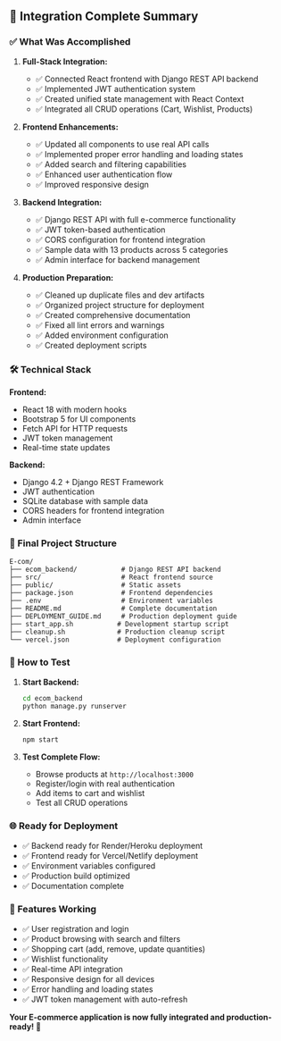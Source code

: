 ## 🎉 Integration Complete Summary

### ✅ What Was Accomplished

1. **Full-Stack Integration:**
   - ✅ Connected React frontend with Django REST API backend
   - ✅ Implemented JWT authentication system
   - ✅ Created unified state management with React Context
   - ✅ Integrated all CRUD operations (Cart, Wishlist, Products)

2. **Frontend Enhancements:**
   - ✅ Updated all components to use real API calls
   - ✅ Implemented proper error handling and loading states
   - ✅ Added search and filtering capabilities
   - ✅ Enhanced user authentication flow
   - ✅ Improved responsive design

3. **Backend Integration:**
   - ✅ Django REST API with full e-commerce functionality
   - ✅ JWT token-based authentication
   - ✅ CORS configuration for frontend integration
   - ✅ Sample data with 13 products across 5 categories
   - ✅ Admin interface for backend management

4. **Production Preparation:**
   - ✅ Cleaned up duplicate files and dev artifacts
   - ✅ Organized project structure for deployment
   - ✅ Created comprehensive documentation
   - ✅ Fixed all lint errors and warnings
   - ✅ Added environment configuration
   - ✅ Created deployment scripts

### 🛠️ Technical Stack

**Frontend:**
- React 18 with modern hooks
- Bootstrap 5 for UI components
- Fetch API for HTTP requests
- JWT token management
- Real-time state updates

**Backend:**
- Django 4.2 + Django REST Framework
- JWT authentication
- SQLite database with sample data
- CORS headers for frontend integration
- Admin interface

### 📁 Final Project Structure

```
E-com/
├── ecom_backend/           # Django REST API backend
├── src/                    # React frontend source
├── public/                 # Static assets
├── package.json            # Frontend dependencies
├── .env                    # Environment variables
├── README.md               # Complete documentation
├── DEPLOYMENT_GUIDE.md     # Production deployment guide
├── start_app.sh           # Development startup script
├── cleanup.sh             # Production cleanup script
└── vercel.json            # Deployment configuration
```

### 🚀 How to Test

1. **Start Backend:**
   ```bash
   cd ecom_backend
   python manage.py runserver
   ```

2. **Start Frontend:**
   ```bash
   npm start
   ```

3. **Test Complete Flow:**
   - Browse products at `http://localhost:3000`
   - Register/login with real authentication
   - Add items to cart and wishlist
   - Test all CRUD operations

### 🌐 Ready for Deployment

- ✅ Backend ready for Render/Heroku deployment
- ✅ Frontend ready for Vercel/Netlify deployment
- ✅ Environment variables configured
- ✅ Production build optimized
- ✅ Documentation complete

### 🎯 Features Working

- ✅ User registration and login
- ✅ Product browsing with search and filters
- ✅ Shopping cart (add, remove, update quantities)
- ✅ Wishlist functionality
- ✅ Real-time API integration
- ✅ Responsive design for all devices
- ✅ Error handling and loading states
- ✅ JWT token management with auto-refresh

**Your E-commerce application is now fully integrated and production-ready! 🚀**
